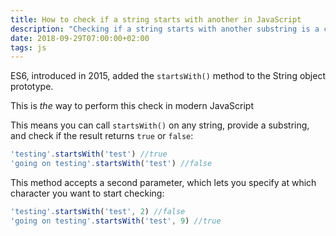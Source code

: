 ```yaml
---
title: How to check if a string starts with another in JavaScript
description: "Checking if a string starts with another substring is a common thing to do. See how to perform this check in JavaScript"
date: 2018-09-29T07:00:00+02:00
tags: js
---
```


ES6, introduced in 2015, added the `startsWith()` method to the String object prototype.

This is _the_ way to perform this check in modern JavaScript

This means you can call `startsWith()` on any string, provide a substring, and check if the result returns `true` or `false`:

```js
'testing'.startsWith('test') //true
'going on testing'.startsWith('test') //false
```

This method accepts a second parameter, which lets you specify at which character you want to start checking:

```js
'testing'.startsWith('test', 2) //false
'going on testing'.startsWith('test', 9) //true
```